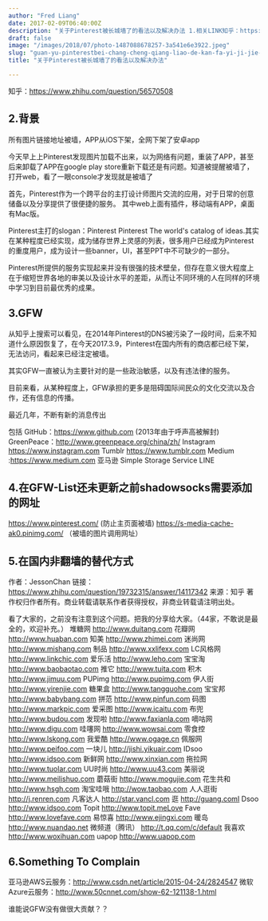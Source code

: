 ```yaml
---
author: "Fred Liang"
date: 2017-02-09T06:40:00Z
description: "关于Pinterest被长城墙了的看法以及解决办法 1.相关LINK知乎：https://www.zhihu.com/question/56570508"
draft: false
image: "/images/2018/07/photo-1487088678257-3a541e6e3922.jpeg"
slug: "guan-yu-pinterestbei-chang-cheng-qiang-liao-de-kan-fa-yi-ji-jie-jue-ban-fa"
title: "关于Pinterest被长城墙了的看法以及解决办法"

---
```


知乎：https://www.zhihu.com/question/56570508

## 2.背景
所有图片链接地址被墙，APP从iOS下架，全网下架了安卓app

今天早上上Pinterest发现图片加载不出来，以为网络有问题，重装了APP，甚至后来卸载了APP在google play store重新下载还是有问题。知道被提醒被墙了，打开web，看了一眼console才发现就是被墙了

首先，Pinterest作为一个跨平台的主打设计师图片交流的应用，对于日常的创意储备以及分享提供了很便捷的服务。
其中web上面有插件，移动端有APP，桌面有Mac版。

Pinterest主打的slogan：Pinterest Pinterest The world's catalog of ideas.其实在某种程度已经实现，成为储存世界上灵感的列表，很多用户已经成为Pinterest的重度用户，成为设计一些banner，UI，甚至PPT中不可缺少的一部分。

Pinterest所提供的服务实现起来并没有很强的技术壁垒，但存在意义很大程度上在于缩短世界各地的审美以及设计水平的差距，从而让不同环境的人在同样的环境中学习到目前最优秀的成果。

## 3.GFW
从知乎上搜索可以看见，在2014年Pinterest的DNS被污染了一段时间，后来不知道什么原因恢复了，在今天2017.3.9，Pinterest在国内所有的商店都已经下架，无法访问，看起来已经注定被墙。

其实GFW一直被认为主要针对的是一些政治敏感，以及有违法律的服务。

目前来看，从某种程度上，GFW承担的更多是阻碍国际间民众的文化交流以及合作，还有信息的传播。

最近几年，不断有新的消息传出

包括
GitHub：https://www.github.com (2013年由于呼声高被解封)
GreenPeace：http://www.greenpeace.org/china/zh/
Instagram https://www.instagram.com
Tumblr https://www.tumblr.com
Medium :https://www.medium.com
亚马逊 Simple Storage Service
LINE

## 4.在GFW-List还未更新之前shadowsocks需要添加的网址
https://www.pinterest.com/ (防止主页面被墙)
https://s-media-cache-ak0.pinimg.com/ （被墙的图片调用网址）

## 5.在国内非翻墙的替代方式
作者：JessonChan
链接：https://www.zhihu.com/question/19732315/answer/14117342
来源：知乎
著作权归作者所有。商业转载请联系作者获得授权，非商业转载请注明出处。

看了大家的，之前没有注意到这个问题。把我的分享给大家。（44家，不敢说是最全的，欢迎补充。）
堆糖网 http://www.duitang.com
花瓣网 http://www.huaban.com
知美 http://www.zhimei.com
迷尚网 http://www.mishang.com
制品 http://www.xxlifexx.com
LC风格网 http://www.linkchic.com
爱乐活 http://www.leho.com
宝宝淘 http://www.baobaotao.com
推它 http://www.tuita.com
积木 http://www.jimuu.com
PUPimg http://www.pupimg.com
伊人街 http://www.yirenjie.com
糖果盒 http://www.tangguohe.com
宝宝邦 http://www.babybang.com
拼范 http://www.pinfun.com
码图 http://www.markpic.com
爱采图 http://www.icaitu.com
布兜 http://www.budou.com
发现啦 http://www.faxianla.com
嘀咕网 http://www.digu.com
哇噻网 http://www.wowsai.com
零食控 http://www.lskong.com
我爱酷 http://www.ogage.cn
佩服网 http://www.peifoo.com
一块儿 http://jishi.yikuair.com
IDsoo http://www.idsoo.com
新鲜网 http://www.xinxian.com
拖拉网 http://www.tuolar.com
UU时尚 http://www.uu43.com
美丽说 http://www.meilishuo.com
蘑菇街 http://www.mogujie.com
花生共和 http://www.hsgh.com
淘宝哇哦 http://wow.taobao.com
人人逛街 http://j.renren.com
凡客达人 http://star.vancl.com
逛 http://guang.comI
Dsoo http://www.idsoo.com
Topit http://www.topit.meLove
Fave http://www.lovefave.com
易惊喜 http://www.ejingxi.com
暖岛 http://www.nuandao.net
微频道（腾讯） http://t.qq.com/c/default
我喜欢 http://www.woxihuan.com
uapop http://www.uapop.com

## 6.Something To Complain
亚马逊AWS云服务：http://www.csdn.net/article/2015-04-24/2824547
微软Azure云服务：http://www.50cnnet.com/show-62-121138-1.html

谁能说GFW没有做很大贡献？？

